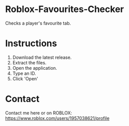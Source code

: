 # Roblox-Favourites-Checker
Checks a player's favourite tab.

# Instructions
1. Download the latest release.
2. Extract the files.
3. Open the application.
4. Type an ID.
5. Click 'Open'

# Contact
Contact me here or on ROBLOX: https://www.roblox.com/users/1957038621/profile
